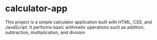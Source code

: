 # calculator-app
This project is a simple calculator application built with HTML, CSS, and JavaScript. It performs basic arithmetic operations such as addition, subtraction, multiplication, and division
